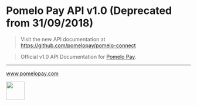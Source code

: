 # Pomelo Pay API v1.0 (Deprecated from 31/09/2018)

> Visit the new API documentation at https://github.com/pomelopay/pomelo-connect

> Official v1.0 API Documentation for [Pomelo Pay](https://www.pomelopay.com).

---
www.pomelopay.com

<img src="https://avatars3.githubusercontent.com/u/38243760?s=200&v=4" width="50"></img>
